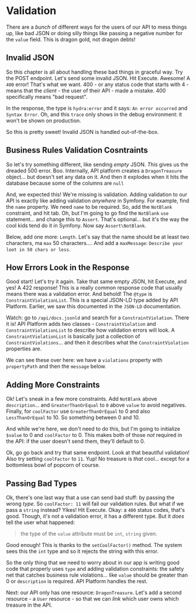# Validation

There are a *bunch* of different ways for the users of our API to mess things up,
like bad JSON or doing silly things like passing a negative number for the `value`
field. This is dragon gold, not dragon debts!

## Invalid JSON

So this chapter is all about handling these bad things in graceful way. Try the
POST endpoint. Let's send some invalid JSON. Hit Execute. Awesome! A `400` error!
That's what we want. 400 - or any status code that starts with 4 - means that the
*client* - the user of their API - made a mistake. 400 specifically means "bad
request".

In the response, the type is `hydra:error` and it says: `An error occurred`
and `Syntax Error`. Oh, and this `trace` only shows in the debug environment: it
won't be shown on production.

So this is pretty sweet! Invalid JSON is handled out-of-the-box.

## Business Rules Validation Cosntraints

So let's try something different, like sending *empty* JSON. *This* gives us the
dreaded 500 error. Boo. Internally, API platform creates a `DragonTreasure` object...
but doesn't set any data on it. And then it explodes when it hits the database because
some of the columns are `null`

And, we expected this! We're missing is validation. Adding validation to our API
is exactly like adding validation *anywhere* in Symfony. For example, find the
`name` property. We need `name` to be required. So, add the `NotBlank` constraint,
and hit tab. Oh, but I'm going to go find the `NotBlank` `use` statement... and change
this to `Assert`. That's optional... but it's the way the cool kids tend do it in
Symfony. Now say `Assert\NotBlank`.

Below, add one more: `Length`. Let's say that the name should be at least two
characters, ma `max` 50 characters.... And add a `maxMessage`:
`Describe your loot in 50 chars or less`.

## How Errors Look in the Response

Good start! Let's try it again. Take that same empty JSON, hit Execute, and yes!
A 422 response! This is a really common response code that usually means there
was a validation error. And behold! The `@type` is `ConstraintViolationList`.
This is a special JSON-LD type added by API Platform. Earlier, we saw this documented
in the `JSON-LD` documentation.

Watch: go to `/api/docs.jsonld` and search for a `ConstraintViolation`. There it
is! API Platform adds two classes - `ConstraintViolation` and
`ConstraintViolationList` to describe how validation errors will look. A
`ConstraintViolationList` is basically just a collection of `ConstraintViolations`...
and then it describes what the `ConstraintViolation` properties are.

We can  see these over here: we have a `violations` property with `propertyPath`
and then the `message` below.

## Adding More Constraints

Ok! Let's sneak in a few more constraints. Add `NotBlank` above `description`...
and `GreaterThanOrEqual` to `0` above `value` to avoid negatives. Finally, for
`coolFactor` use `GreaterThanOrEqual` to 0 and also `LessThanOrEqual` to 10.
So something between 0 and 10.

And while we're here, we don't need to do this, but I'm going to initialize
`$value` to 0 and `coolFactor` to 0. This makes both of those *not* required
in the API: if the user doesn't send them, they'll default to 0.

Ok, go go back and try that same endpoint. Look at that beautiful validation! Also
try setting `coolFactor` to `11`. Yup! No treasure is *that* cool... except for
a bottomless bowl of popcorn of course.

## Passing Bad Types

Ok, there's one last way that a use can send bad stuff: by passing the wrong *type*.
So `coolFactor: 11` will fail our validation rules. But what if we pass a `string`
instead? Yikes! Hit Execute. Okay: a `400` status codes, that's good. Though, it's
not a validation error, it has a different type. But it *does* tell the user what
happened:

> the type of the `value` attribute must be `int`, `string` given.

Good enough! This is thanks to the `setCoolFactor()` method. The system sees this
the `int` type and so it rejects the string with this error.

So the only thing that we need to worry about in our app is writing good code that
properly uses `type` and adding validation constraints: the safety net that catches
business rule violations... like `value` should be greater than 0 or `description`
is required. API Platform handles the rest.

Next: our API only has one resource: `DragonTreasure`. Let's add a second resource -
a `User` resource - so that we can *link* which user owns which treasure in the API.
